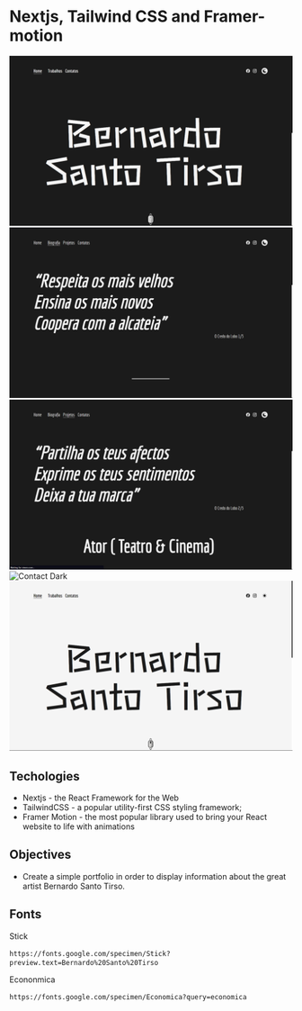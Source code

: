 # Nextjs, Tailwind CSS and Framer-motion

![Home Dark](https://github.com/dopelyner/bernardo-santo-tirso/blob/master/public/images/showcase/home-dark.png?raw=true)
![Biography Dark](https://github.com/dopelyner/bernardo-santo-tirso/blob/master/public/images/showcase/biography-dark.png?raw=true)
![Projects Dark](https://github.com/dopelyner/bernardo-santo-tirso/blob/master/public/images/showcase/projects-dark.png?raw=true)
![Contact Dark](https://github.com/dopelyner/bernardo-santo-tirso/blob/master/public/images/showcase/contact-dark.png?raw=true)
![Home Light](https://github.com/dopelyner/bernardo-santo-tirso/blob/master/public/images/showcase/home-light.png?raw=true)


##  Techologies 
- Nextjs - the React Framework for the Web
- TailwindCSS - a popular utility-first CSS styling framework;
- Framer Motion - the most popular library used to bring your React website to life with animations

##  Objectives
- Create a simple portfolio in order to display information about the great artist Bernardo Santo Tirso.

## Fonts
Stick
```
https://fonts.google.com/specimen/Stick?preview.text=Bernardo%20Santo%20Tirso
```
Econonmica
```
https://fonts.google.com/specimen/Economica?query=economica
```